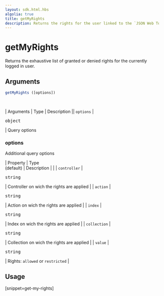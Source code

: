 ```yaml
---
layout: sdk.html.hbs
algolia: true
title: getMyRights
description: Returns the rights for the user linked to the `JSON Web Token`.
---
```



# getMyRights

Returns the exhaustive list of granted or denied rights for the currently logged in user.

## Arguments

```javascript
getMyRights ([options])
```

<br/>

| Arguments    | Type    | Description
|| `options` | <pre>object</pre> | Query options

### options

Additional query options

| Property     | Type<br/>(default)    | Description                       |
| | `controller` | <pre>string</pre> | Controller on wich the rights are applied |
| `action` | <pre>string</pre> | Action on wich the rights are applied |
| `index` | <pre>string</pre> | Index on wich the rights are applied |
| `collection` | <pre>string</pre> | Collection on wich the rights are applied |
| `value` | <pre>string</pre> | Rights: `allowed` or `restricted` |

## Usage

[snippet=get-my-rights]
